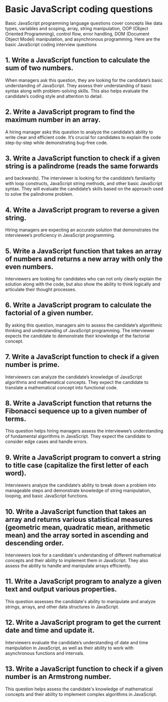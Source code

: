 # Basic JavaScript coding questions
Basic JavaScript programming language questions cover concepts like data types, variables and
scoping, array, string manipulation, OOP (Object Oriented Programming), control flow, error
handling, DOM (Document Object Model) manipulation, and asynchronous programming. Here
are the basic JavaScript coding interview questions

## 1. Write a JavaScript function to calculate the sum of two numbers.
When managers ask this question, they are looking for the candidate’s basic understanding of
JavaScript. They assess their understanding of basic syntax along with problem-solving skills. This
also helps evaluate the candidate’s coding style and attention to detail.

## 2. Write a JavaScript program to find the maximum number in an array.
A hiring manager asks this question to analyze the candidate’s ability to write clear and efficient
code. It’s crucial for candidates to explain the code step-by-step while demonstrating bug-free
code.

## 3. Write a JavaScript function to check if a given string is a palindrome (reads the same forwards
and backwards).
The interviewer is looking for the candidate’s familiarity with loop constructs, JavaScript string
methods, and other basic JavaScript syntax. They will evaluate the candidate’s skills based on the
approach used to solve the palindrome problem.

## 4. Write a JavaScript program to reverse a given string.
Hiring managers are expecting an accurate solution that demonstrates the interviewee’s
proficiency in JavaScript programming.

## 5. Write a JavaScript function that takes an array of numbers and returns a new array with only the even numbers.
Interviewers are looking for candidates who can not only clearly explain the solution along with
the code, but also show the ability to think logically and articulate their thought processes.

## 6. Write a JavaScript program to calculate the factorial of a given number.
By asking this question, managers aim to assess the candidate’s algorithmic thinking and
understanding of JavaScript programming. The interviewer expects the candidate to demonstrate
their knowledge of the factorial concept.

## 7. Write a JavaScript function to check if a given number is prime.
Interviewers can analyze the candidate’s knowledge of JavaScript algorithms and mathematical
concepts. They expect the candidate to translate a mathematical concept into functional code.

## 8. Write a JavaScript function that returns the Fibonacci sequence up to a given number of terms.
This question helps hiring managers assess the interviewee’s understanding of fundamental
algorithms in JavaScript. They expect the candidate to consider edge cases and handle errors.

## 9. Write a JavaScript program to convert a string to title case (capitalize the first letter of each word).
Interviewers analyze the candidate’s ability to break down a problem into manageable steps and
demonstrate knowledge of string manipulation, looping, and basic JavaScript functions.

## 10. Write a JavaScript function that takes an array and returns various statistical measures (geometric mean, quadratic mean, arithmetic mean) and the array sorted in ascending and descending order.
Interviewers look for a candidate's understanding of different mathematical concepts and their ability to implement them in JavaScript. They also assess the ability to handle and manipulate arrays efficiently.

## 11. Write a JavaScript program to analyze a given text and output various properties.
This question assesses the candidate's ability to manipulate and analyze strings, arrays, and other data structures in JavaScript.

## 12. Write a JavaScript program to get the current date and time and update it.
Interviewers evaluate the candidate’s understanding of date and time manipulation in JavaScript, as well as their ability to work with asynchronous functions and intervals.

## 13. Write a JavaScript function to check if a given number is an Armstrong number.
This question helps assess the candidate's knowledge of mathematical concepts and their ability to implement complex algorithms in JavaScript.
